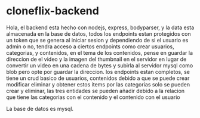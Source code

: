 # cloneflix-backend

Hola, el backend esta hecho con nodejs, express, bodyparser, y la data esta almacenada en la base de datos, 
todos los endpoints estan protegidos con un token que se genera al iniciar sesion y dependiendo de si el usuario es admin o no, tendra acceso
a ciertos endpoints como crear usuarios, categorias, y contenidos,
en el tema de los contenidos, pense en guardar la direccion de el video y la imagen del thumbnail en el servidor en lugar de convertir
un video en una cadena de bytes y subirla al servidor mysql como blob pero opte por guardar la direccion.
los endpoints estan completos, se tiene un crud basico de usuarios, contenidos debido a que se puede crear modificar eliminar y obtener estos items
por las categorias solo se pueden crear y eliminar, las tres entidades se pueden añadir debido a la relacion que tiene las categorias con el contenido
y el contenido con el usuario

La base de datos es mysql.
